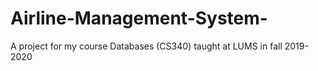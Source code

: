 # Airline-Management-System-
A project for my course Databases (CS340) taught at LUMS in fall 2019-2020
